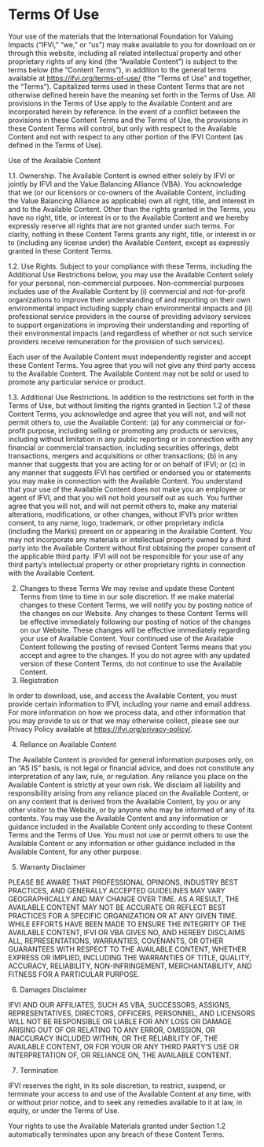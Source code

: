 # Terms Of Use


Your use of the materials that the International Foundation for Valuing Impacts (“IFVI,” “we,” or “us”) may make available to you for download on or through this website, including all related intellectual property and other proprietary rights of any kind (the “Available Content”) is subject to the terms below (the “Content Terms”), in addition to the general terms available at https://ifvi.org/terms-of-use/ (the “Terms of Use” and together, the “Terms”). Capitalized terms used in these Content Terms that are not otherwise defined herein have the meaning set forth in the Terms of Use. All provisions in the Terms of Use apply to the Available Content and are incorporated herein by reference. In the event of a conflict between the provisions in these Content Terms and the Terms of Use, the provisions in these Content Terms will control, but only with respect to the Available Content and not with respect to any other portion of the IFVI Content (as defined in the Terms of Use).


Use of the Available Content

1.1. Ownership. The Available Content is owned either solely by IFVI or jointly by IFVI and the Value Balancing Alliance (VBA). You acknowledge that we (or our licensors or co-owners of the Available Content, including the Value Balancing Alliance as applicable) own all right, title, and interest in and to the Available Content. Other than the rights granted in the Terms, you have no right, title, or interest in or to the Available Content and we hereby expressly reserve all rights that are not granted under such terms. For clarity, nothing in these Content Terms grants any right, title, or interest in or to (including any license under) the Available Content, except as expressly granted in these Content Terms. 

1.2. Use Rights. Subject to your compliance with these Terms, including the Additional Use Restrictions below,  you may use the Available Content solely for your personal, non-commercial purposes. Non-commercial purposes includes use of the Available Content by (i) commercial and not-for-profit organizations to improve their understanding of and reporting on their own environmental impact including supply chain environmental impacts and (ii) professional service providers in the course of providing advisory services to support organizations in improving their understanding and reporting of their environmental impacts (and regardless of whether or not such service providers receive remuneration for the provision of such services).


Each user of the Available Content must independently register and accept these Content Terms. You agree that you will not give any third party access to the Available Content. The Available Content may not be sold or used to promote any particular service or product.

1.3. Additional Use Restrictions. In addition to the restrictions set forth in the Terms of Use, but without limiting the rights granted in Section 1.2 of these Content Terms, you acknowledge and agree that you will not, and will not permit others to, use the Available Content: (a) for any commercial or for-profit purpose, including selling or promoting any products or services, including without limitation in any public reporting or in connection with any financial or commercial transaction, including securities offerings, debt transactions, mergers and acquisitions or other transactions; (b) in any manner that suggests that you are acting for or on behalf of IFVI; or (c) in any manner that suggests IFVI has certified or endorsed you or statements you may make in connection with the Available Content. You understand that your use of the Available Content does not make you an employee or agent of IFVI, and that you will not hold yourself out as such. You further agree that you will not, and will not permit others to, make any material alterations, modifications, or other changes, without IFVI’s prior written consent, to any name, logo, trademark, or other proprietary indicia (including the Marks) present on or appearing in the Available Content. You may not incorporate any materials or intellectual property owned by a third party into the Available Content without first obtaining the proper consent of the applicable third party. IFVI will not be responsible for your use of any third party’s intellectual property or other proprietary rights in connection with the Available Content.


2. Changes to these Terms
We may revise and update these Content Terms from time to time in our sole discretion. If we make material changes to these Content Terms, we will notify you by posting notice of the changes on our Website. Any changes to these Content Terms will be effective immediately following our posting of notice of the changes on our Website. These changes will be effective immediately regarding your use of Available Content. Your continued use of the Available Content following the posting of revised Content Terms means that you accept and agree to the changes. If you do not agree with any updated version of these Content Terms, do not continue to use the Available Content.
3. Registration

In order to download, use, and access the Available Content, you must provide certain information to IFVI, including your name and email address. For more information on how we process data, and other information that you may provide to us or that we may otherwise collect, please see our Privacy Policy available at https://ifvi.org/privacy-policy/.

4. Reliance on Available Content

The Available Content is provided for general information purposes only, on an “AS IS” basis, is not legal or financial advice, and does not constitute any interpretation of any law, rule, or regulation. Any reliance you place on the Available Content is strictly at your own risk. We disclaim all liability and responsibility arising from any reliance placed on the Available Content, or on any content that is derived from the Available Content, by you or any other visitor to the Website, or by anyone who may be informed of any of its contents. You may use the Available Content and any information or guidance included in the Available Content only according to these Content Terms and the Terms of Use. You must not use or permit others to use the Available Content or any information or other guidance included in the Available Content, for any other purpose. 


5. Warranty Disclaimer

PLEASE BE AWARE THAT PROFESSIONAL OPINIONS, INDUSTRY BEST PRACTICES, AND GENERALLY ACCEPTED GUIDELINES MAY VARY GEOGRAPHICALLY AND MAY CHANGE OVER TIME.  AS A RESULT, THE AVAILABLE CONTENT MAY NOT BE ACCURATE OR REFLECT BEST PRACTICES FOR A SPECIFIC ORGANIZATION OR AT ANY GIVEN TIME. WHILE EFFORTS HAVE BEEN MADE TO ENSURE THE INTEGRITY OF THE AVAILABLE CONTENT, IFVI OR VBA GIVES NO, AND HEREBY DISCLAIMS ALL, REPRESENTATIONS, WARRANTIES, COVENANTS, OR OTHER GUARANTEES WITH RESPECT TO THE AVAILABLE CONTENT, WHETHER EXPRESS OR IMPLIED, INCLUDING THE WARRANTIES OF TITLE, QUALITY, ACCURACY, RELIABILITY, NON-INFRINGEMENT, MERCHANTABILITY, AND FITNESS FOR A PARTICULAR PURPOSE.


6. Damages Disclaimer

IFVI AND OUR AFFILIATES, SUCH AS VBA, SUCCESSORS, ASSIGNS, REPRESENTATIVES, DIRECTORS, OFFICERS, PERSONNEL, AND LICENSORS WILL NOT BE RESPONSIBLE OR LIABLE FOR ANY LOSS OR DAMAGE ARISING OUT OF OR RELATING TO ANY ERROR, OMISSION, OR INACCURACY INCLUDED WITHIN, OR THE RELIABILITY OF, THE AVAILABLE CONTENT, OR FOR YOUR OR ANY THIRD PARTY’S USE OR INTERPRETATION OF, OR RELIANCE ON, THE AVAILABLE CONTENT.

7. Termination

IFVI reserves the right, in its sole discretion, to restrict, suspend, or terminate your access to and use of the Available Content at any time, with or without prior notice, and to seek any remedies available to it at law, in equity, or under the Terms of Use.


Your rights to use the Available Materials granted under Section 1.2 automatically terminates upon any breach of these Content Terms. 

